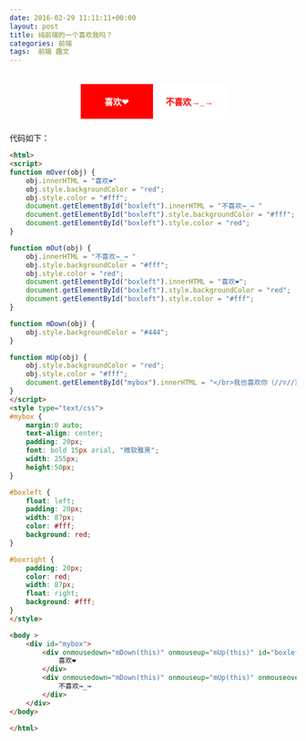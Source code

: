 ```yaml
---
date: 2016-02-29 11:11:11+00:00
layout: post
title: 纯前端的一个喜欢我吗？
categories: 前端
tags:  前端 趣文
---
```


<script>
function mOver(obj) {
    obj.innerHTML = "喜欢❤"
    obj.style.backgroundColor = "red";
    obj.style.color = "#fff";
    document.getElementById("boxleft").innerHTML = "不喜欢→_→ "
    document.getElementById("boxleft").style.backgroundColor = "#fff";
    document.getElementById("boxleft").style.color = "red";
}

function mOut(obj) {
    obj.innerHTML = "不喜欢→_→ "
    obj.style.backgroundColor = "#fff";
    obj.style.color = "red";
    document.getElementById("boxleft").innerHTML = "喜欢❤";
    document.getElementById("boxleft").style.backgroundColor = "red";
    document.getElementById("boxleft").style.color = "#fff";
}

function mDown(obj) {
    obj.style.backgroundColor = "#444";
}

function mUp(obj) {
    obj.style.backgroundColor = "red";
    obj.style.color = "#fff";
    document.getElementById("mybox").innerHTML = "</br>我也喜欢你（//▽//）";
}
</script>

<style type="text/css">
#mybox {
    margin:0 auto;
    text-align: center;
    padding: 20px;
    font: bold 15px arial, "微软雅黑";
    width: 255px;
    height:50px;
}

#boxleft {
    float: left;
    padding: 20px;
    width: 87px;
    color: #fff;
    background: red;
}

#boxright {
    padding: 20px;
    color: red;
    width: 87px;
    float: right;
    background: #fff;
}
</style>

<body >
    <div id="mybox">
        <div onmousedown="mDown(this)" onmouseup="mUp(this)" id="boxleft">
            喜欢❤
        </div>
        <div onmousedown="mDown(this)" onmouseup="mUp(this)" onmouseover="mOver(this)" onmouseout="mOut(this)" id="boxright">
            不喜欢→_→ 
        </div>
    </div>
</body>


代码如下：

``` html
<html>
<script>
function mOver(obj) {
    obj.innerHTML = "喜欢❤"
    obj.style.backgroundColor = "red";
    obj.style.color = "#fff";
    document.getElementById("boxleft").innerHTML = "不喜欢→_→ "
    document.getElementById("boxleft").style.backgroundColor = "#fff";
    document.getElementById("boxleft").style.color = "red";
}

function mOut(obj) {
    obj.innerHTML = "不喜欢→_→ "
    obj.style.backgroundColor = "#fff";
    obj.style.color = "red";
    document.getElementById("boxleft").innerHTML = "喜欢❤";
    document.getElementById("boxleft").style.backgroundColor = "red";
    document.getElementById("boxleft").style.color = "#fff";
}

function mDown(obj) {
    obj.style.backgroundColor = "#444";
}

function mUp(obj) {
    obj.style.backgroundColor = "red";
    obj.style.color = "#fff";
    document.getElementById("mybox").innerHTML = "</br>我也喜欢你（//▽//）";
}
</script>
<style type="text/css">
#mybox {
    margin:0 auto;
    text-align: center;
    padding: 20px;
    font: bold 15px arial, "微软雅黑";
    width: 255px;
    height:50px;
}

#boxleft {
    float: left;
    padding: 20px;
    width: 87px;
    color: #fff;
    background: red;
}

#boxright {
    padding: 20px;
    color: red;
    width: 87px;
    float: right;
    background: #fff;
}
</style>

<body >
    <div id="mybox">
        <div onmousedown="mDown(this)" onmouseup="mUp(this)" id="boxleft">
            喜欢❤
        </div>
        <div onmousedown="mDown(this)" onmouseup="mUp(this)" onmouseover="mOver(this)" onmouseout="mOut(this)" id="boxright">
            不喜欢→_→ 
        </div>
    </div>
</body>

</html>
``` 